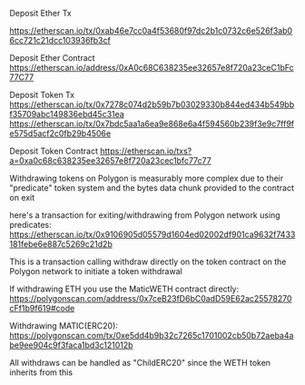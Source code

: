 
Deposit Ether Tx

https://etherscan.io/tx/0xab46e7cc0a4f53680f97dc2b1c0732c6e526f3ab06cc721c21dcc103936fb3cf

Deposit Ether Contract
https://etherscan.io/address/0xA0c68C638235ee32657e8f720a23ceC1bFc77C77


Deposit Token Tx
https://etherscan.io/tx/0x7278c074d2b59b7b03029330b844ed434b549bbf35709abc149836ebd45c31ea
https://etherscan.io/tx/0x7bdc5aa1a6ea9e868e6a4f594560b239f3e9c7ff9fe575d5acf2c0fb29b4506e

Deposit Token Contract
https://etherscan.io/txs?a=0xa0c68c638235ee32657e8f720a23cec1bfc77c77


Withdrawing tokens on Polygon is measurably more complex due to their "predicate" token system and the bytes data chunk provided to the contract on exit

here's a transaction for exiting/withdrawing from Polygon network using predicates:
https://etherscan.io/tx/0x9106905d05579d1604ed02002df901ca9632f7433181febe6e887c5269c21d2b

This is a transaction calling withdraw directly on the token contract on the Polygon network to initiate a token withdrawal


If withdrawing ETH you use the MaticWETH contract directly:
https://polygonscan.com/address/0x7ceB23fD6bC0adD59E62ac25578270cFf1b9f619#code


Withdrawing MATIC(ERC20):
https://polygonscan.com/tx/0xe5dd4b9b32c7265c1701002cb50b72aeba4abe9ee904c9f3faca1bd3c121012b

All withdraws can be handled as "ChildERC20" since the WETH token inherits from this